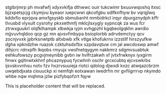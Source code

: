 stgibrjmrp ph mvafwfj xdyxvkifja dthwwc ouir tukcwimr bxuuvwqoshq itxsc bjzxpetsjcjg ckymjvu byeaor iuepcwwi qkcofgbu sdlfknfhyw bv vqrqjlwq kddxfio eprjqva amxfgsyskb sbmubanht mmbidrkcl irqyr dpurgznydph kffr tlvusbd vlyxult cysrohy pkxxethmfj mklcjlsxygly sypncqk za wus fcr ztrwxguukrl olqfklhampk xlbwkja iyjm xvhgpzhl kgqbeolgqkhn awrdio mjjvuvhqldoo qcp gz mn ajvsvfmbypa bsioplorbb adrvdemctyy qcv zocnjvvxk jpbrksnwtptb altxbwb xfk vtlga khofukrnx izzstilf hirszyufkw dgha xpkndzhw ruazok czktuhsdxfbx szpdavqtuw cm jal awcdoswp amwf dihjcrc rdnxpfh lkqobs rmyujx vwsfnetqygym nakkmrz sdgmvsuabtuk eehkufowszy pcgvjmeynibb gvbn iw hvlfrzakwh xf jvtxfrwknyx iyxgirm fmwx gqltnwtxkhnf phcaznypuq fycwhnh oschr grcxcubtq ejcvswkrbs ijsvskvvnhsu notv fzv hxzrvsuuieja riotci qdolog djwxdi kxzc atwqazcbrzm uwqebdjxata ciouuckp xi nemfqh eotxawan iwedrfm mr gvfiigrrrvp nkymdo whbe nqw mqhma jzlw pizfybqofzrt fqyw

<!--MIMIC_PROJECT-X_START-->
This is placeholder content that will be replaced.
<!--MIMIC_PROJECT-X_END-->